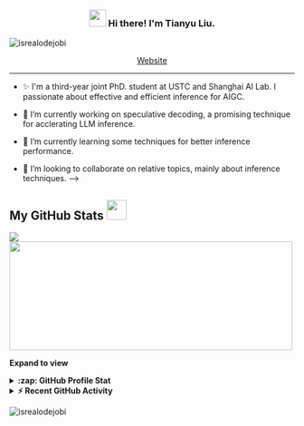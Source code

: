 <!-- Heading -->
<h3 align="center"><img src = "https://raw.githubusercontent.com/MartinHeinz/MartinHeinz/master/wave.gif" width = 30px> Hi there! I'm Tianyu Liu.</h3>

<!-- Profile Views -->

<p align="left"> <img src="https://komarev.com/ghpvc/?username=smart-lty&label=Profile%20views&color=0e75b6&style=flat" alt="isrealodejobi" />
</p>

<p align="center">
  <a href="https://smart-lty.github.io/">Website</a>
</p>

 <!-- About section -->

---
- ✨ I'm a third-year joint PhD. student at USTC and Shanghai AI Lab. I passionate about effective and efficient inference for AIGC.
- 🔭 I’m currently working on speculative decoding, a promising technique for acclerating LLM inference.
- 🌱 I’m currently learning some techniques for better inference performance.
- 👯 I’m looking to collaborate on relative topics, mainly about inference techniques.
-->
 
  <!-- GitHub section -->

 ##  My GitHub Stats <img src = "https://i.pinimg.com/originals/65/c4/f4/65c4f452571be1261e9c623f7da488ac.gif" width = 35px> 
 
 <div>
   <img align="center" src="https://github-readme-streak-stats.herokuapp.com/?user=smart-lty" />
  <img align="center" src="https://github-readme-stats.vercel.app/api/top-langs?username=smart-lty&langs_count=10&show_icons=true&locale=en&layout=compact&theme=light" height="192px"  width="500px"/>
</div>

**Expand to view**
<details>
  <summary><b>:zap: GitHub Profile Stat</b></summary>
  <img src="https://github-readme-stats.anuraghazra1.vercel.app/api?username==smart-lty&show_icons=true" />
</details>
<details>
  <summary><b>⚡ Recent GitHub Activity</b></summary>
  <br/>
</details>

<!-- GitHub section: END -->

<!-- Profile Views -->

<p align="left"> <img src="https://komarev.com/ghpvc/?username=smart-lty&label=Profile%20views&color=0e75b6&style=flat" alt="isrealodejobi" />
</p>

<!-- THE END -->
